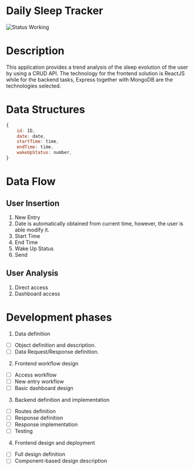 # Daily Sleep Tracker 
![Status Working](https://img.shields.io/badge/status-working-green)

# Description
This application provides a trend analysis of the sleep evolution of the user by using a CRUD API. The technology for the frontend solution is ReactJS while for the backend tasks, Express together with MongoDB are the technologies selected. 

# Data Structures
```js
{
    id: ID,
    date: date,
    startTime: time,
    endTime: time, 
    wakeUpStatus: number,
}
```

# Data Flow
## User Insertion
1. New Entry
2. Date is automatically obtained from current time, however, the user is able modify it. 
3. Start Time
4. End Time 
5. Wake Up Status 
6. Send

## User Analysis
1. Direct access
2. Dashboard access

# Development phases 
1. Data definition
- [ ] Object definition and description.
- [ ] Data Request/Response definition.

2. Frontend workflow design
- [ ] Access workflow 
- [ ] New entry workflow 
- [ ] Basic dashboard design 

3. Backend definition and implementation
- [ ] Routes definition
- [ ] Response definition
- [ ] Response implementation
- [ ] Testing 

4. Frontend design and deployment
- [ ] Full design definition
- [ ] Component-based design description 